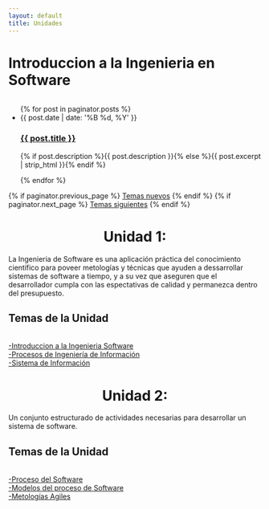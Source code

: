 ```yaml
---
layout: default
title: Unidades
---
```

  <h1 class="pageTitle">Introduccion a la Ingenieria en Software</h1>
  <embed src="{{ '/assets/img/DBZindex.mp3' | prepend: site.baseurl }}" autostarty="true" loop="true" volumen="30" width="0" height="0">
  <ul class="posts noList">
    {% for post in paginator.posts %}
      <li>
        <span class="date">{{ post.date | date: '%B %d, %Y' }}</span>
        <h3><a class="post-link" href="{{ post.url | prepend: site.baseurl }}">{{ post.title }}</a></h3>
        <p>{% if post.description %}{{ post.description }}{% else %}{{ post.excerpt | strip_html }}{% endif %}</p>
      </li>
    {% endfor %}
  </ul>
  <!-- Pagination links -->
  <div class="pagination">
    {% if paginator.previous_page %}
      <a href="{{ paginator.previous_page_path | prepend: site.baseurl }}" class="previous button__outline">Temas nuevos</a> 
    {% endif %}
    {% if paginator.next_page %}
      <a href="{{ paginator.next_page_path | prepend: site.baseurl }}" class="next button__outline">Temas siguientes</a>
    {% endif %}
 <h1><center>Unidad 1:<br></center></h1>
 <p class="intro" aling="justify"><span class="dropcap">L</span>a Ingenieria de Software es una aplicación práctica del conocimiento científico para poveer metologías y técnicas que ayuden a dessarrollar sistemas de software a tiempo, y a su vez que aseguren que el desarrollador cumpla con las espectativas de calidad y permanezca dentro del presupuesto.</p>  
<h2>Temas de la Unidad</h2><br>
 <a href="https://luisvargasp.github.io/blog/tema1/">-Introduccion a la Ingenieria Software</a><br> 
  <a href="https://luisvargasp.github.io/blog/tema2/">-Procesos de Ingeniería de Información</a><br> 
  <a href="https://luisvargasp.github.io/blog/tema3/">-Sistema de Información</a><br> 
 <h1><center>Unidad 2:</center></h1>
<p class="intro" aling="justify"><span class="dropcap">U</span>n conjunto estructurado de actividades necesarias para desarrollar un sistema de software.</p> 
   <h2>Temas de la Unidad</h2><br>
 <a href="https://luisvargasp.github.io/blog/tema4/">-Proceso del Software</a><br> 
  <a href="https://luisvargasp.github.io/blog/tema5/">-Modelos del proceso de Software</a><br> 
  <a href="https://luisvargasp.github.io/blog/tema6/">-Metologías Agiles</a><br> 


